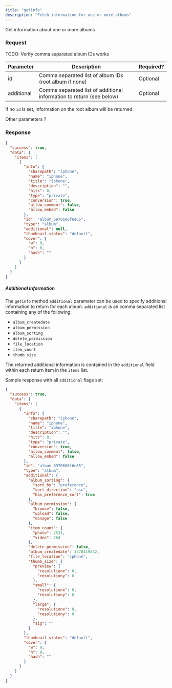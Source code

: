 ```yaml
---
title: "getinfo"
description: "Fetch information for one or more albums"
---
```


Get information about one or more albums

### Request ###

TODO: Verify comma separated album IDs works

|Parameter|Description|Required?|
|---------|-----------|---------|
|id |Comma separated list of album IDs (root album if none)|Optional
|additional|Comma separated list of additional information to return (see below)|Optional

If no `id` is set, information on the root album will be returned.

Other parameters ?

### Response ###

```json
{
  "success": true,
  "data": {
    "items": [
      {
        "info": {
          "sharepath": "iphone",
          "name": "iphone",
          "title": "iphone",
          "description": "",
          "hits": 0,
          "type": "private",
          "conversion": true,
          "allow_comment": false,
          "allow_embed": false
        },
        "id": "album_6970686f6e65",
        "type": "album",
        "additional": null,
        "thumbnail_status": "default",
        "cover": {
          "w": 0,
          "h": 0,
          "hash": ""
        }
      }
    ]
  }
}
```

##### Additional Information #####

The `getinfo` method `additional` parameter can be used to specify additional
information to return for each album. `additional` is an comma
separated list containing any of the following:

- `album_createdate`
- `album_permission`
- `album_sorting`
- `delete_permission`
- `file_location`
- `item_count`
- `thumb_size`

The returned additional information is contained in the `additional`
field within each return item in the `items` list.

Sample response with all `additional` flags set:

```json
{
  "success": true,
  "data": {
    "items": [
      {
        "info": {
          "sharepath": "iphone",
          "name": "iphone",
          "title": "iphone",
          "description": "",
          "hits": 0,
          "type": "private",
          "conversion": true,
          "allow_comment": false,
          "allow_embed": false
        },
        "id": "album_6970686f6e65",
        "type": "album",
        "additional": {
          "album_sorting": {
            "sort_by": "preference",
            "sort_direction": "asc",
            "has_preference_sort": true
          },
          "album_permission": {
            "browse": false,
            "upload": false,
            "manage": false
          },
          "item_count": {
            "photo": 2531,
            "video": 264
          },
          "delete_permission": false,
          "album_createdate": 1578419832,
          "file_location": "iphone",
          "thumb_size": {
            "preview": {
              "resolutionx": 0,
              "resolutiony": 0
            },
            "small": {
              "resolutionx": 0,
              "resolutiony": 0
            },
            "large": {
              "resolutionx": 0,
              "resolutiony": 0
            },
            "sig": ""
          }
        },
        "thumbnail_status": "default",
        "cover": {
          "w": 0,
          "h": 0,
          "hash": ""
        }
      }
    ]
  }
}
```

